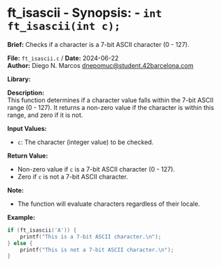 # ft_isascii - **Synopsis:** - `int ft_isascii(int c);`

**Brief:**
Checks if a character is a 7-bit ASCII character (0 - 127).

**File:** `ft_isascii.c` / **Date:** 2024-06-22  
**Author:** Diego N. Marcos <dnepomuc@student.42barcelona.com>

**Library:**



**Description:**  
This function determines if a character value falls within the 7-bit ASCII range (0 - 127).  It returns a non-zero value if the character is within this range, and zero if it is not.

**Input Values:**  
* `c`: The character (integer value) to be checked.

**Return Value:**  
* Non-zero value if `c` is a 7-bit ASCII character (0 - 127).
* Zero if `c` is not a 7-bit ASCII character.

**Note:**  
-  The function will evaluate characters regardless of their locale. 

**Example:**  
```c
if (ft_isascii('A')) {
    printf("This is a 7-bit ASCII character.\n");
} else {
    printf("This is not a 7-bit ASCII character.\n");
}
```